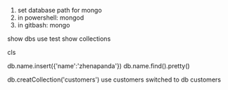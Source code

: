 1. set database path for mongo
2. in powershell: mongod
3. in gitbash: mongo

show dbs
use test
show collections

<!-- clear -->
cls

<!-- test inserts -->
db.name.insert({'name':'zhenapanda'})
db.name.find().pretty()

<!-- collection creation -->
db.creatCollection('customers')
use customers
switched to db customers
